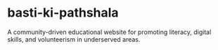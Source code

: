 # basti-ki-pathshala
A community-driven educational website for promoting literacy, digital skills, and volunteerism in underserved areas.
